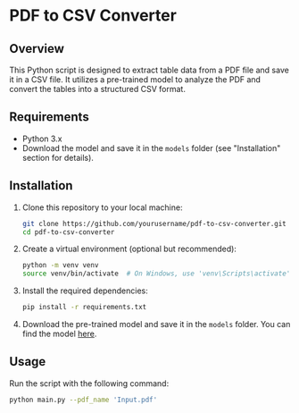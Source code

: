 # PDF to CSV Converter

## Overview

This Python script is designed to extract table data from a PDF file and save it in a CSV file. It utilizes a pre-trained model to analyze the PDF and convert the tables into a structured CSV format.

## Requirements

- Python 3.x
- Download the model and save it in the `models` folder (see "Installation" section for details).

## Installation

1. Clone this repository to your local machine:

    ```bash
    git clone https://github.com/yourusername/pdf-to-csv-converter.git
    cd pdf-to-csv-converter
    ```

2. Create a virtual environment (optional but recommended):

    ```bash
    python -m venv venv
    source venv/bin/activate  # On Windows, use 'venv\Scripts\activate'
    ```

3. Install the required dependencies:

    ```bash
    pip install -r requirements.txt
    ```

4. Download the pre-trained model and save it in the `models` folder. You can find the model [here](https://example.com/path/to/model).

## Usage

Run the script with the following command:

```bash
python main.py --pdf_name 'Input.pdf'
